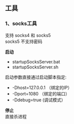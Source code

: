 
## 工具

### 1、socks工具
支持 socks4 和 socks5   
socks5 不支持密码

**启动**
- startupSocksServer.bat
- startupSocksServer.sh

启动参数直接通过启动脚本指定:
- -Dhost=127.0.0.1   （绑定的IP）
- -Dport=1080        （绑定的端口）
- -Ddebug=true        (调试模式）

**停止**  
直接杀进程


